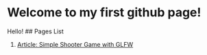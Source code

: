 # Welcome to my first github page!
<p align center> Hello!
## Pages List

1. [Article: Simple Shooter Game with GLFW](https://williamrukmansa.github.io/GLFWShooter/)
